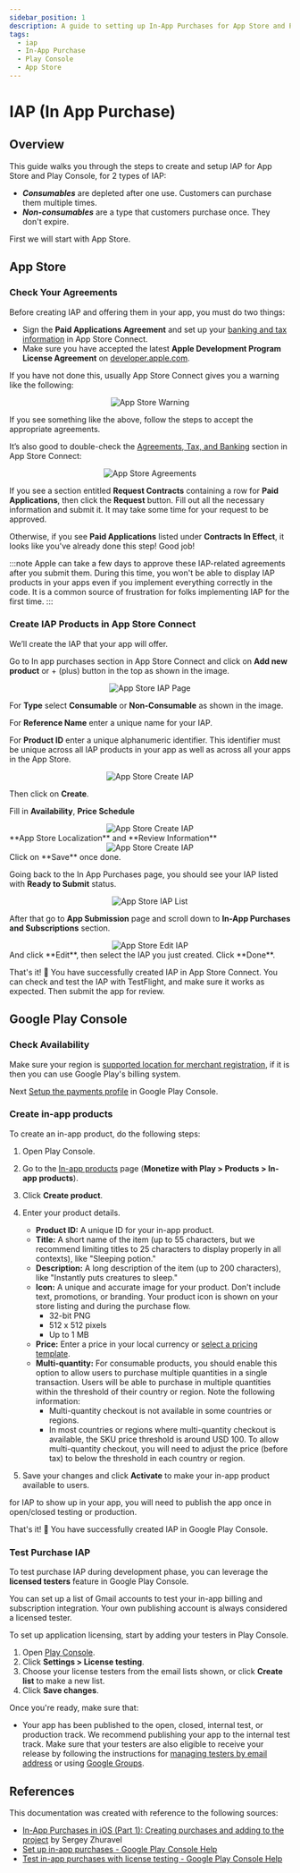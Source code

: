 ```yaml
---
sidebar_position: 1
description: A guide to setting up In-App Purchases for App Store and Play Console
tags:
  - iap
  - In-App Purchase
  - Play Console
  - App Store
---
```

# IAP (In App Purchase)

## Overview

This guide walks you through the steps to create and setup IAP for App Store and Play Console, for 2 types of IAP:

- **_Consumables_** are depleted after one use. Customers can purchase them multiple times.
- **_Non-consumables_** are a type that customers purchase once. They don't expire.

First we will start with App Store.

## App Store

### Check Your Agreements

Before creating IAP and offering them in your app, you must do two things:

- Sign the **Paid Applications Agreement** and set up your [banking and tax information](https://developer.apple.com/help/app-store-connect/get-started/app-store-connect-workflow) in App Store Connect.
- Make sure you have accepted the latest **Apple Development Program License Agreement** on [developer.apple.com](https://developer.apple.com/membercenter/index.action).

If you have not done this, usually App Store Connect gives you a warning like the following:
<div align="center">
  <img src="/img/iap/app_store_warning.png" alt="App Store Warning" style={{borderRadius: '8px'}} />
</div>

If you see something like the above, follow the steps to accept the appropriate agreements.

It’s also good to double-check the [Agreements, Tax, and Banking](https://appstoreconnect.apple.com/agreements/#/) section in App Store Connect:
<div align="center" >
  <img src="/img/iap/app_store_agreements.png" alt="App Store Agreements" style={{borderRadius: '8px'}}/>
</div>

If you see a section entitled **Request Contracts** containing a row for **Paid Applications**, then click the **Request** button. Fill out all the necessary information and submit it. It may take some time for your request to be approved.

Otherwise, if you see **Paid Applications** listed under **Contracts In Effect**, it looks like you've already done this step! Good job!

:::note
Apple can take a few days to approve these IAP-related agreements after you submit them. During this time, you won't be able to display IAP products in your apps even if you implement everything correctly in the code. It is a common source of frustration for folks implementing IAP for the first time.
:::


### Create IAP Products in App Store Connect
We’ll create the IAP that your app will offer.

Go to In app purchases section in App Store Connect and click on **Add new product** or + (plus) button in the top as shown in the image.
<div align="center">
  <img src="/img/iap/app_store_create_iap_1.webp" alt="App Store IAP Page" style={{borderRadius: '8px'}}/>
</div>

For **Type** select **Consumable** or **Non-Consumable** as shown in the image.

For **Reference Name** enter a unique name for your IAP.

For **Product ID** enter a unique alphanumeric identifier. This identifier must be unique across all IAP products in your app as well as across all your apps in the App Store.

<div align="center">
  <img src="/img/iap/app_store_create_iap_2.webp" alt="App Store Create IAP" style={{borderRadius: '8px'}}/>
</div>

Then click on **Create**.

Fill in **Availability**, **Price Schedule**
<div align="center">
  <img src="/img/iap/app_store_create_iap_3.webp" alt="App Store Create IAP" style={{borderRadius: '8px'}}/>
</div>
**App Store Localization** and **Review Information**
<div align="center">
  <img src="/img/iap/app_store_create_iap_4.webp" alt="App Store Create IAP" style={{borderRadius: '8px'}}/>
</div>
Click on **Save** once done.

Going back to the In App Purchases page, you should see your IAP listed with **Ready to Submit** status.
<div align="center">
  <img src="/img/iap/app_store_create_iap_5.webp" alt="App Store IAP List" style={{borderRadius: '8px'}}/>
</div>

After that go to **App Submission** page and scroll down to **In-App Purchases and Subscriptions** section.

<div align="center">
  <img src="/img/iap/app_store_create_iap_6.webp" alt="App Store Edit IAP" style={{borderRadius: '8px'}}/>
</div>
And click **Edit**, then select the IAP you just created. Click **Done**.

That's it! 🎊 You have successfully created IAP in App Store Connect. You can check and test the IAP with TestFlight, and make sure it works as expected. Then submit the app for review.

## Google Play Console

### Check Availability

Make sure your region is [supported location for merchant registration](https://support.google.com/googleplay/android-developer/table/3539140?sjid=610180390238451424-NC), if it is then you can use Google Play's billing system.

Next [Setup the payments profile](https://support.google.com/googleplay/android-developer/answer/7161426?sjid=610180390238451424-NC) in Google Play Console.

### Create in-app products
To create an in-app product, do the following steps:

1. Open Play Console.
2. Go to the [In-app products](https://play.google.com/console/developers/app/managed-products) page (**Monetize with Play > Products > In-app products**).
3. Click **Create product**.
4. Enter your product details.
    - **Product ID:** A unique ID for your in-app product.
    - **Title:** A short name of the item (up to 55 characters, but we recommend limiting titles to 25 characters to display properly in all contexts), like "Sleeping potion."
    - **Description:** A long description of the item (up to 200 characters), like "Instantly puts creatures to sleep."
    - **Icon:** A unique and accurate image for your product. Don't include text, promotions, or branding. Your product icon is shown on your store listing and during the purchase flow.
      * 32-bit PNG
      * 512 x 512 pixels
      * Up to 1 MB
    - **Price:** Enter a price in your local currency or [select a pricing template](https://support.google.com/googleplay/android-developer/answer/6334373#pricing_template).
    - **Multi-quantity:** For consumable products, you should enable this option to allow users to purchase multiple quantities in a single transaction. Users will be able to purchase in multiple quantities within the threshold of their country or region. Note the following information:
      * Multi-quantity checkout is not available in some countries or regions.
      * In most countries or regions where multi-quantity checkout is available, the SKU price threshold is around USD 100. To allow multi-quantity checkout, you will need to adjust the price (before tax) to below the threshold in each country or region.

5. Save your changes and click **Activate** to make your in-app product available to users.

for IAP to show up in your app, you will need to publish the app once in open/closed testing or production.

That's it! 🎊 You have successfully created IAP in Google Play Console.

### Test Purchase IAP
To test purchase IAP during development phase, you can leverage the **licensed testers** feature in Google Play Console.

You can set up a list of Gmail accounts to test your in-app billing and subscription integration. Your own publishing account is always considered a licensed tester.

To set up application licensing, start by adding your testers in Play Console.

1. Open [Play Console](https://play.google.com/apps/publish/).
2. Click **Settings > License testing**.
3. Choose your license testers from the email lists shown, or click **Create list** to make a new list.
4. Click **Save changes**.

Once you're ready, make sure that:

- Your app has been published to the open, closed, internal test, or production track. We recommend publishing your app to the internal test track. Make sure that your testers are also eligible to receive your release by following the instructions for [managing testers by email address](https://support.google.com/googleplay/android-developer/answer/9845334?sjid=610180390238451424-NC&visit_id=638787613006932010-2295831073&rd=1#closed_beta&zippy=%2Cclosed-test-manage-testers-by-email-address-or-google-groups%2Cclosed-test-manage-testers-by-organization) or using [Google Groups](https://support.google.com/googleplay/android-developer/answer/3131213?sjid=610180390238451424-NC#closed_groups).

## References

This documentation was created with reference to the following sources:
- [In-App Purchases in iOS (Part 1): Creating purchases and adding to the project](https://medium.com/@Sergey.Zhuravel/in-app-purchases-in-ios-part-1-creating-purchases-and-adding-to-the-project-b2e9ee300e81) by Sergey Zhuravel
- [Set up in-app purchases - Google Play Console Help](https://support.google.com/googleplay/android-developer/answer/1153481?hl=en)
- [Test in-app purchases with license testing - Google Play Console Help](https://support.google.com/googleplay/android-developer/answer/6062777)